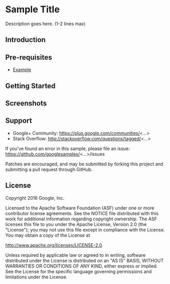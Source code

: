 Sample Title
============

Description goes here. (1-2 lines max)

Introduction
------------

Pre-requisites
--------------

<!--These should be learning materials, not software requirements; samples
    should be entirely self-contained. Format as URLs in a list.-->
- [Example](http://github.com/googlesamples/example)

Getting Started
---------------

Screenshots
-----------

Support
-------

- Google+ Community: https://plus.google.com/communities/<...>
- Stack Overflow: http://stackoverflow.com/questions/tagged/<...>

If you've found an error in this sample, please file an issue:
https://github.com/googlesamples/<...>/issues

Patches are encouraged, and may be submitted by forking this project and
submitting a pull request through GitHub.

License
-------

Copyright 2016 Google, Inc.

Licensed to the Apache Software Foundation (ASF) under one or more contributor
license agreements.  See the NOTICE file distributed with this work for
additional information regarding copyright ownership.  The ASF licenses this
file to you under the Apache License, Version 2.0 (the "License"); you may not
use this file except in compliance with the License.  You may obtain a copy of
the License at

  http://www.apache.org/licenses/LICENSE-2.0

Unless required by applicable law or agreed to in writing, software
distributed under the License is distributed on an "AS IS" BASIS, WITHOUT
WARRANTIES OR CONDITIONS OF ANY KIND, either express or implied.  See the
License for the specific language governing permissions and limitations under
the License.
